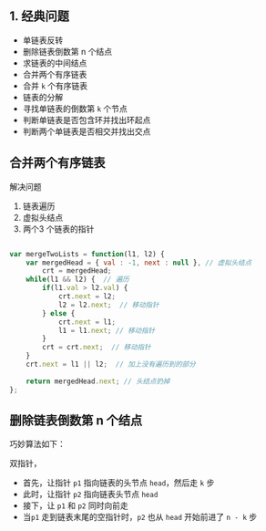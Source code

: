
## 1. 经典问题

- 单链表反转
- 删除链表倒数第 n 个结点
- 求链表的中间结点
- 合并两个有序链表
- 合并 `k` 个有序链表
- 链表的分解
- 寻找单链表的倒数第 `k` 个节点
- 判断单链表是否包含环并找出环起点
- 判断两个单链表是否相交并找出交点

## 合并两个有序链表

解决问题
1. 链表遍历
2. 虚拟头结点
3. 两个3 个链表的指针

```js

var mergeTwoLists = function(l1, l2) {
    var mergedHead = { val : -1, next : null }, // 虚拟头结点
        crt = mergedHead;
    while(l1 && l2) {  // 遍历
        if(l1.val > l2.val) {
            crt.next = l2;
            l2 = l2.next;  // 移动指针
        } else {
            crt.next = l1;
            l1 = l1.next; // 移动指针
        }
        crt = crt.next;  // 移动指针
    }
    crt.next = l1 || l2;  // 加上没有遍历到的部分
    
    return mergedHead.next; // 头结点扔掉
};
```


## 删除链表倒数第 n 个结点

巧妙算法如下：

双指针，
- 首先，让指针 `p1` 指向链表的头节点 `head`，然后走 `k` 步
- 此时，让指针 `p2` 指向链表头节点 `head`
- 接下，让 `p1` 和 `p2` 同时向前走
- 当`p1` 走到链表末尾的空指针时，`p2` 也从 `head` 开始前进了 `n - k` 步